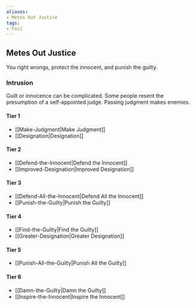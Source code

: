 ```yaml
---
aliases:
- Metes Out Justice
tags:
- Foci
---
```


  
## Metes Out Justice  
You right wrongs, protect the innocent, and punish the guilty.  
 ### Intrusion  
Guilt or innocence can be complicated. Some people resent the presumption of a self-appointed judge. Passing judgment makes enemies.   
#### Tier 1    
* [[Make-Judgment|Make Judgment]]  
* [[Designation|Designation]]  
#### Tier 2    
* [[Defend-the-Innocent|Defend the Innocent]]  
* [[Improved-Designation|Improved Designation]]  
#### Tier 3    
  - [[Defend-All-the-Innocent|Defend All the Innocent]]  
  - [[Punish-the-Guilty|Punish the Guilty]]  
#### Tier 4    
* [[Find-the-Guilty|Find the Guilty]]  
* [[Greater-Designation|Greater Designation]]  
#### Tier 5    
* [[Punish-All-the-Guilty|Punish All the Guilty]]  
#### Tier 6    
  - [[Damn-the-Guilty|Damn the Guilty]]  
  - [[Inspire-the-Innocent|Inspire the Innocent]]